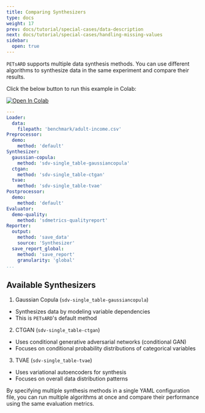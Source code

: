 ```yaml
---
title: Comparing Synthesizers
type: docs
weight: 17
prev: docs/tutorial/special-cases/data-description
next: docs/tutorial/special-cases/handling-missing-values
sidebar:
  open: true
---
```



`PETsARD` supports multiple data synthesis methods. You can use different algorithms to synthesize data in the same experiment and compare their results.

Click the below button to run this example in Colab:

[![Open In Colab](https://colab.research.google.com/assets/colab-badge.svg)](https://colab.research.google.com/github/nics-tw/petsard/blob/main/demo/comparing-synthesizers.ipynb)

```yaml
---
Loader:
  data:
    filepath: 'benchmark/adult-income.csv'
Preprocessor:
  demo:
    method: 'default'
Synthesizer:
  gaussian-copula:
    method: 'sdv-single_table-gaussiancopula'
  ctgan:
    method: 'sdv-single_table-ctgan'
  tvae:
    method: 'sdv-single_table-tvae'
Postprocessor:
  demo:
    method: 'default'
Evaluator:
  demo-quality:
    method: 'sdmetrics-qualityreport'
Reporter:
  output:
    method: 'save_data'
    source: 'Synthesizer'
  save_report_global:
    method: 'save_report'
    granularity: 'global'
...
```

## Available Synthesizers

1. Gaussian Copula (`sdv-single_table-gaussiancopula`)

  - Synthesizes data by modeling variable dependencies
  - This is `PETsARD`'s default method

2. CTGAN (`sdv-single_table-ctgan`)

  - Uses conditional generative adversarial networks (conditional GAN)
  - Focuses on conditional probability distributions of categorical variables

3. TVAE (`sdv-single_table-tvae`)

  - Uses variational autoencoders for synthesis
  - Focuses on overall data distribution patterns

By specifying multiple synthesis methods in a single YAML configuration file, you can run multiple algorithms at once and compare their performance using the same evaluation metrics.